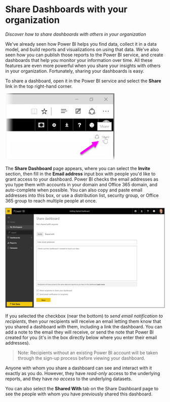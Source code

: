 <properties
   pageTitle="Share Dashboards with your organization"
   description="Let others see your amazing dashboards with ease"
   services="powerbi"
   documentationCenter=""
   authors="davidiseminger"
   manager="mblythe"
   editor=""
   tags=""
   featuredVideoId="KVYu6iyhTMs"
   featuredVideoThumb=""
   courseDuration="7m"/>

<tags
   ms.service="powerbi"
   ms.devlang="NA"
   ms.topic="article"
   ms.tgt_pltfrm="NA"
   ms.workload="powerbi"
   ms.date="02/29/2016"
   ms.author="v-jescoo"/>

# Share Dashboards with your organization

*Discover how to share dashboards with others in your organization*

We've already seen how Power BI helps you find data, collect it in a data model, and build reports and visualizations on using that data. We've also seen how you can publish those reports to the Power BI service, and create dashboards that help you monitor your information over time. All these features are even more powerful when you share your insights with others in your organization. Fortunately, sharing your dashboards is easy.

To share a dashboard, open it in the Power BI service and select the **Share** link in the top right-hand corner.

![](media/powerbi-learning-4-4-share-dashboards/4-4_1.png)

The **Share Dashboard** page appears, where you can select the **Invite** section, then fill in the **Email address** input box with people you'd like to grant access to your dashboard. Power BI checks the email addresses as you type them with accounts in your domain and Office 365 domain, and auto-complete when possible. You can also copy and paste email addresses into this box, or use a distribution list, security group, or Office 365 group to reach multiple people at once.

![](media/powerbi-learning-4-4-share-dashboards/4-4_2.png)

If you selected the checkbox (near the bottom) to *send email notification to recipients*, then your recipients will receive an email letting them know that you shared a dashboard with them, including a link the dashboard. You can add a note to the email they will receive, or send the note that Power BI created for you (it's in the box directly below where you enter their email addresses).

> Note: Recipients without an existing Power BI account will be taken through the sign-up process before viewing your dashboard.

Anyone with whom you share a dashboard can see and interact with it exactly as you do. However, they have *read-only* access to the underlying reports, and they have *no access* to the underlying datasets.

You can also select the **Shared With** tab on the Share Dashboard page to see the people with whom you have previously shared this dashboard.
